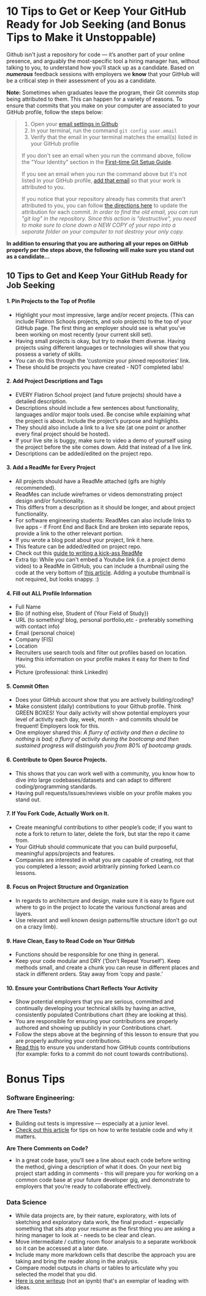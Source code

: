 
# 10 Tips to Get or Keep Your GitHub Ready for Job Seeking (and Bonus Tips to Make it Unstoppable)

Github isn't just a repository for code — it’s another part of your online presence, and arguably the most-specific tool a hiring manager has, without talking to you, to understand how you’ll stack up as a candidate. Based on _**numerous**_ feedback
sessions with employers we **know** that your GitHub will be a critical step in their assessment of you as a candidate. 

**Note:** Sometimes when graduates leave the program, their Git commits stop being attributed to them. This can happen for a variety of reasons. To ensure that commits that you make on your computer are associated to your GitHub profile, follow the steps below:
>
> 1. Open your [email settings in Github](https://github.com/settings/emails)
> 2. In your terminal, run the command `git config user.email`
> 3. Verify that the email in your terminal matches the email(s) listed in your GitHub profile
>
>If you don't see an email when you run the command above, follow the "Your Identity" section in the [First-time Git Setup Guide](https://git-scm.com/book/en/v2/Getting-Started-First-Time-Git-Setup#_your_identity).
>
>If you see an email when you run the command above but it's not listed in your GitHub profile, [add that email](https://github.com/settings/emails#email_label) so that your work is attributed to you.
>
>If you notice that your repository already has commits that aren't attributed to you, you can follow [the directions here](https://help.github.com/en/articles/changing-author-info) to update the attribution for each commit. _In order to find the old email, you can run "git log" in the repository. Since this action is "destructive", you need to make sure to clone down a NEW COPY of your repo into a separate folder on your computer to not destroy your only copy._


**In addition to ensuring that you are authoring all your repos on GitHub properly per the steps above, the following will make sure you stand out as a candidate...**


## 10 Tips to Get and Keep Your GitHub Ready for Job Seeking


#### 1. Pin Projects to the Top of Profile
- Highlight your most impressive, large and/or recent projects. (This can include Flatiron Schools projects, and solo projects) to the top of your GitHub page. The first thing an employer should see is what you’ve been working on most recently (your current skill set). 
- Having small projects is okay, but try to make them diverse. Having projects using different languages or technologies will show that you possess a variety of skills.
- You can do this through the ‘customize your pinned repositories’ link. 
- These should be projects you have created - NOT completed labs!


#### 2. Add Project Descriptions and Tags
- EVERY Flatiron School project (and future projects) should have a detailed description.
- Descriptions should include a few sentences about functionality, languages and/or major tools used. Be concise while explaining what the project is about. Include the project’s purpose and highlights.
- They should also include a link to a live site (at one point or another every final project should be hosted).  
- If your live site is buggy, make sure to video a demo of yourself using the project before the site comes down. Add that instead of a live link.
- Descriptions can be added/edited on the project repo.


#### 3. Add a ReadMe for Every Project 
- All projects should have a ReadMe attached (gifs are highly recommended).
- ReadMes can include wireframes or videos demonstrating project design and/or functionality.  
- This differs from a description as it should be longer, and about project functionality.
- For software engineering students: ReadMes can also include links to live apps - if Front End and Back End are broken into separate repos, provide a link to the other relevant portion.
- If you wrote a blog post about your project, link it here.
- This feature can be added/edited on project repo.
- Check out this [guide to writing a kick-ass ReadMe](https://medium.com/@meakaakka/a-beginners-guide-to-writing-a-kickass-readme-7ac01da88ab3)
- Extra tip: While you can't embed a Youtube link (i.e. a project demo video) to a ReadMe in GitHub, you can include a thumbnail using the code at the very bottom of [this article](https://github.com/adam-p/markdown-here/wiki/Markdown-Cheatsheet#links). Adding a youtube thumbnail is not required, but looks snappy. :)


#### 4. Fill out ALL Profile Information 
- Full Name
- Bio (if nothing else, Student of {Your Field of Study})
- URL (to something! blog, personal portfolio,etc - preferably something with contact info)
- Email (personal choice)
- Company (FIS)
- Location  
- Recruiters use search tools and filter out profiles based on location. Having this information on your profile makes it easy for them to find you.
- Picture (professional: think LinkedIn)


#### 5. Commit Often
- Does your GitHub account show that you are actively building/coding?
- Make consistent (daily) contributions to your Github profile. Think GREEN BOXES! Your daily activity will show potential employers your level of activity each day, week, month - and commits should be frequent! Employers look for this.
- One employer shared this: *A flurry of activity and then a decline to nothing is bad; a flurry of activity during the bootcamp and then sustained progress will distinguish you from 80% of bootcamp grads.* 
 
 
#### 6. Contribute to Open Source Projects. 
- This shows that you can work well with a community, you know how to dive into large codebases/datasets and can adapt to different coding/programming standards. 
- Having pull requests/issues/reviews visible on your profile makes you stand out.


#### 7. If You Fork Code, Actually Work on It. 
- Create meaningful contributions to other people’s code; if you want to note a fork to return to later, delete the fork, but star the repo it came from. 
- Your GitHub should communicate that you can build purposeful, meaningful apps/projects and features. 
- Companies are interested in what you are capable of creating, not that you completed a lesson; avoid arbitrarily pinning forked Learn.co lessons.


#### 8. Focus on Project Structure and Organization
- In regards to architecture and design, make sure it is easy to figure out where to go in the project to locate the various functional areas and layers.
- Use relevant and well known design patterns/file structure (don’t go out on a crazy limb).
 
 
#### 9. Have Clean, Easy to Read Code on Your GitHub
- Functions should be responsible for one thing in general.
- Keep your code modular and DRY (‘Don’t Repeat Yourself’). Keep methods small, and create a chunk you can reuse in different places and stack in different orders. Stay away from ‘copy and paste.’


#### 10. Ensure your Contributions Chart Reflects Your Activity
- Show potential employers that you are serious, committed and continually developing your technical skills by having an active, consistently populated Contributions chart (they are looking at this).
- You are responsible for ensuring your contributions are properly authored and showing up publicly in your Contributions chart. 
- Follow the steps above at the beginning of this lesson to ensure that you are properly authoring your contributions.
- [Read this](https://help.github.com/en/github/setting-up-and-managing-your-github-profile/why-are-my-contributions-not-showing-up-on-my-profile) to ensure you understand how GitHub counts contributions (for example: forks to a commit do not count towards contributions).


# Bonus Tips

### Software Engineering:
 
**Are There Tests?**
- Building out tests is impressive — especially at a junior level. 
- [Check out this article](https://www.toptal.com/qa/how-to-write-testable-code-and-why-it-matters) for tips on how to write testable code and why it  matters.

**Are There Comments on Code?**
- In a great code base, you’ll see a line about each code before writing the method, giving a  description of what it does.
On your next big project start adding in comments - this will prepare you for working on a common code base at your future  developer gig, and demonstrate to employers that you’re ready to collaborate effectively.

### Data Science

- While data projects are, by their nature, exploratory, with lots of sketching and exploratory data work, the final product - especially something that sits atop your resume as the first thing you are asking a hiring manager to look at - needs to be clear and clean.  
- Move intermediate / cutting room floor analysis to a separate workbook so it can be accessed at a later date.  
- Include many more markdown cells that describe the approach you are taking and bring the reader along in the analysis.  
- Compare model outputs in charts or tables to articulate why you selected the model that you did.  
- [Here is one writeup](https://towardsdatascience.com/custom-loss-functions-for-gradient-boosting-f79c1b40466d) (not an ipynb) that's an exemplar of leading with ideas.

